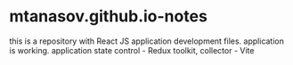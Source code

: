 # mtanasov.github.io-notes
this is a repository with React JS application development files. application is working.
application state control - Redux toolkit, collector - Vite
